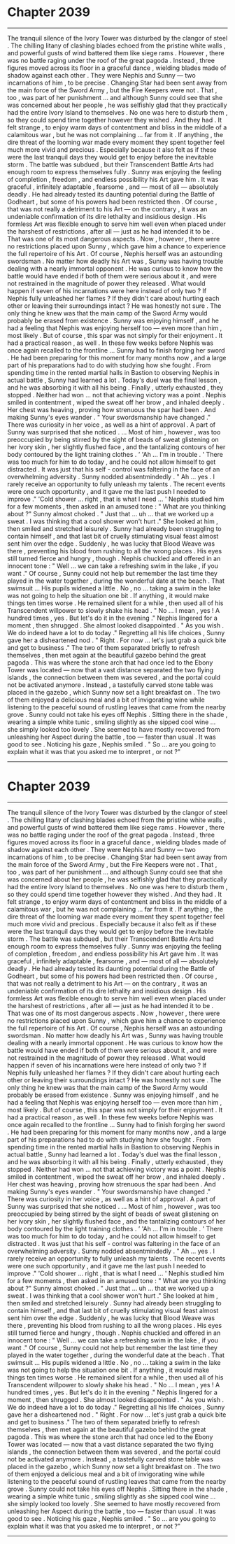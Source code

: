 
# Chapter 2039


---

The tranquil silence of the Ivory Tower was disturbed by the clangor of steel .
The chilling litany of clashing blades echoed from the pristine white walls , and powerful gusts of wind battered them like siege rams . However , there was no battle raging under the roof of the great pagoda .
Instead , three figures moved across its floor in a graceful dance , wielding blades made of shadow against each other .
They were Nephis and Sunny — two incarnations of him , to be precise .
Changing Star had been sent away from the main force of the Sword Army , but the Fire Keepers were not . That , too , was part of her punishment … and although Sunny could see that she was concerned about her people , he was selfishly glad that they practically had the entire Ivory Island to themselves .
No one was here to disturb them , so they could spend time together however they wished .
And they had .
It felt strange , to enjoy warm days of contentment and bliss in the middle of a calamitous war , but he was not complaining … far from it . If anything , the dire threat of the looming war made every moment they spent together feel much more vivid and precious .
Especially because it also felt as if these were the last tranquil days they would get to enjoy before the inevitable storm .
The battle was subdued , but their Transcendent Battle Arts had enough room to express themselves fully .
Sunny was enjoying the feeling of completion , freedom , and endless possibility his Art gave him . It was graceful , infinitely adaptable , fearsome , and — most of all — absolutely deadly . He had already tested its daunting potential during the Battle of Godheart , but some of his powers had been restricted then .
Of course , that was not really a detriment to his Art — on the contrary , it was an undeniable confirmation of its dire lethality and insidious design . His formless Art was flexible enough to serve him well even when placed under the harshest of restrictions , after all — just as he had intended it to be . That was one of its most dangerous aspects .
Now , however , there were no restrictions placed upon Sunny , which gave him a chance to experience the full repertoire of his Art .
Of course , Nephis herself was an astounding swordsman . No matter how deadly his Art was , Sunny was having trouble dealing with a nearly immortal opponent .
He was curious to know how the battle would have ended if both of them were serious about it , and were not restrained in the magnitude of power they released . What would happen if seven of his incarnations were here instead of only two ? If Nephis fully unleashed her flames ? If they didn't care about hurting each other or leaving their surroundings intact ?
He was honestly not sure . The only thing he knew was that the main camp of the Sword Army would probably be erased from existence .
Sunny was enjoying himself , and he had a feeling that Nephis was enjoying herself too — even more than him , most likely . But of course , this spar was not simply for their enjoyment . It had a practical reason , as well .
In these few weeks before Nephis was once again recalled to the frontline … Sunny had to finish forging her sword .
He had been preparing for this moment for many months now , and a large part of his preparations had to do with studying how she fought . From spending time in the rented martial halls in Bastion to observing Nephis in actual battle , Sunny had learned a lot .
Today's duel was the final lesson , and he was absorbing it with all his being .
Finally , utterly exhausted , they stopped . Neither had won … not that achieving victory was a point .
Nephis smiled in contentment , wiped the sweat off her brow , and inhaled deeply . Her chest was heaving , proving how strenuous the spar had been .
And making Sunny's eyes wander .
" Your swordsmanship have changed ."
There was curiosity in her voice , as well as a hint of approval .
A part of Sunny was surprised that she noticed .
… Most of him , however , was too preoccupied by being stirred by the sight of beads of sweat glistening on her ivory skin , her slightly flushed face , and the tantalizing contours of her body contoured by the light training clothes .  ’
'Ah … I'm in trouble . '
There was too much for him to do today , and he could not allow himself to get distracted .
It was just that his self - control was faltering in the face of an overwhelming adversity .
Sunny nodded absentmindedly .
" Ah ... yes . I rarely receive an opportunity to fully unleash my talents . The recent events were one such opportunity , and it gave me the last push I needed to improve ."
'Cold shower … right , that is what I need … '
Nephis studied him for a few moments , then asked in an amused tone :
" What are you thinking about ?"
Sunny almost choked .
" Just that … uh ... that we worked up a sweat . I was thinking that a cool shower won't hurt ."
She looked at him , then smiled and stretched leisurely .
Sunny had already been struggling to contain himself , and that last bit of cruelly stimulating visual feast almost sent him over the edge . Suddenly , he was lucky that Blood Weave was there , preventing his blood from rushing to all the wrong places .
His eyes still turned fierce and hungry , though .
Nephis chuckled and offered in an innocent tone :
" Well … we can take a refreshing swim in the lake , if you want ."
Of course , Sunny could not help but remember the last time they played in the water together , during the wonderful date at the beach . That swimsuit ...
His pupils widened a little .
No , no … taking a swim in the lake was not going to help the situation one bit . If anything , it would make things ten times worse .
He remained silent for a while , then used all of his Transcendent willpower to slowly shake his head .
" No … I mean , yes ! A hundred times , yes . But let's do it in the evening ."
Nephis lingered for a moment , then shrugged .
She almost looked disappointed .
" As you wish . We do indeed have a lot to do today ."
Regretting all his life choices , Sunny gave her a disheartened nod .
" Right . For now … let's just grab a quick bite and get to business ."
The two of them separated briefly to refresh themselves , then met again at the beautiful gazebo behind the great pagoda . This was where the stone arch that had once led to the Ebony Tower was located — now that a vast distance separated the two flying islands , the connection between them was severed , and the portal could not be activated anymore .
Instead , a tastefully carved stone table was placed in the gazebo , which Sunny now set a light breakfast on .
The two of them enjoyed a delicious meal and a bit of invigorating wine while listening to the peaceful sound of rustling leaves that came from the nearby grove .
Sunny could not take his eyes off Nephis . Sitting there in the shade , wearing a simple white tunic , smiling slightly as she sipped cool wine … she simply looked too lovely .
She seemed to have mostly recovered from unleashing her Aspect during the battle , too — faster than usual .
It was good to see .
Noticing his gaze , Nephis smiled .
" So … are you going to explain what it was that you asked me to interpret , or not ?"

---


# Chapter 2039


---

The tranquil silence of the Ivory Tower was disturbed by the clangor of steel .
The chilling litany of clashing blades echoed from the pristine white walls , and powerful gusts of wind battered them like siege rams . However , there was no battle raging under the roof of the great pagoda .
Instead , three figures moved across its floor in a graceful dance , wielding blades made of shadow against each other .
They were Nephis and Sunny — two incarnations of him , to be precise .
Changing Star had been sent away from the main force of the Sword Army , but the Fire Keepers were not . That , too , was part of her punishment … and although Sunny could see that she was concerned about her people , he was selfishly glad that they practically had the entire Ivory Island to themselves .
No one was here to disturb them , so they could spend time together however they wished .
And they had .
It felt strange , to enjoy warm days of contentment and bliss in the middle of a calamitous war , but he was not complaining … far from it . If anything , the dire threat of the looming war made every moment they spent together feel much more vivid and precious .
Especially because it also felt as if these were the last tranquil days they would get to enjoy before the inevitable storm .
The battle was subdued , but their Transcendent Battle Arts had enough room to express themselves fully .
Sunny was enjoying the feeling of completion , freedom , and endless possibility his Art gave him . It was graceful , infinitely adaptable , fearsome , and — most of all — absolutely deadly . He had already tested its daunting potential during the Battle of Godheart , but some of his powers had been restricted then .
Of course , that was not really a detriment to his Art — on the contrary , it was an undeniable confirmation of its dire lethality and insidious design . His formless Art was flexible enough to serve him well even when placed under the harshest of restrictions , after all — just as he had intended it to be . That was one of its most dangerous aspects .
Now , however , there were no restrictions placed upon Sunny , which gave him a chance to experience the full repertoire of his Art .
Of course , Nephis herself was an astounding swordsman . No matter how deadly his Art was , Sunny was having trouble dealing with a nearly immortal opponent .
He was curious to know how the battle would have ended if both of them were serious about it , and were not restrained in the magnitude of power they released . What would happen if seven of his incarnations were here instead of only two ? If Nephis fully unleashed her flames ? If they didn't care about hurting each other or leaving their surroundings intact ?
He was honestly not sure . The only thing he knew was that the main camp of the Sword Army would probably be erased from existence .
Sunny was enjoying himself , and he had a feeling that Nephis was enjoying herself too — even more than him , most likely . But of course , this spar was not simply for their enjoyment . It had a practical reason , as well .
In these few weeks before Nephis was once again recalled to the frontline … Sunny had to finish forging her sword .
He had been preparing for this moment for many months now , and a large part of his preparations had to do with studying how she fought . From spending time in the rented martial halls in Bastion to observing Nephis in actual battle , Sunny had learned a lot .
Today's duel was the final lesson , and he was absorbing it with all his being .
Finally , utterly exhausted , they stopped . Neither had won … not that achieving victory was a point .
Nephis smiled in contentment , wiped the sweat off her brow , and inhaled deeply . Her chest was heaving , proving how strenuous the spar had been .
And making Sunny's eyes wander .
" Your swordsmanship have changed ."
There was curiosity in her voice , as well as a hint of approval .
A part of Sunny was surprised that she noticed .
… Most of him , however , was too preoccupied by being stirred by the sight of beads of sweat glistening on her ivory skin , her slightly flushed face , and the tantalizing contours of her body contoured by the light training clothes .  ’
'Ah … I'm in trouble . '
There was too much for him to do today , and he could not allow himself to get distracted .
It was just that his self - control was faltering in the face of an overwhelming adversity .
Sunny nodded absentmindedly .
" Ah ... yes . I rarely receive an opportunity to fully unleash my talents . The recent events were one such opportunity , and it gave me the last push I needed to improve ."
'Cold shower … right , that is what I need … '
Nephis studied him for a few moments , then asked in an amused tone :
" What are you thinking about ?"
Sunny almost choked .
" Just that … uh ... that we worked up a sweat . I was thinking that a cool shower won't hurt ."
She looked at him , then smiled and stretched leisurely .
Sunny had already been struggling to contain himself , and that last bit of cruelly stimulating visual feast almost sent him over the edge . Suddenly , he was lucky that Blood Weave was there , preventing his blood from rushing to all the wrong places .
His eyes still turned fierce and hungry , though .
Nephis chuckled and offered in an innocent tone :
" Well … we can take a refreshing swim in the lake , if you want ."
Of course , Sunny could not help but remember the last time they played in the water together , during the wonderful date at the beach . That swimsuit ...
His pupils widened a little .
No , no … taking a swim in the lake was not going to help the situation one bit . If anything , it would make things ten times worse .
He remained silent for a while , then used all of his Transcendent willpower to slowly shake his head .
" No … I mean , yes ! A hundred times , yes . But let's do it in the evening ."
Nephis lingered for a moment , then shrugged .
She almost looked disappointed .
" As you wish . We do indeed have a lot to do today ."
Regretting all his life choices , Sunny gave her a disheartened nod .
" Right . For now … let's just grab a quick bite and get to business ."
The two of them separated briefly to refresh themselves , then met again at the beautiful gazebo behind the great pagoda . This was where the stone arch that had once led to the Ebony Tower was located — now that a vast distance separated the two flying islands , the connection between them was severed , and the portal could not be activated anymore .
Instead , a tastefully carved stone table was placed in the gazebo , which Sunny now set a light breakfast on .
The two of them enjoyed a delicious meal and a bit of invigorating wine while listening to the peaceful sound of rustling leaves that came from the nearby grove .
Sunny could not take his eyes off Nephis . Sitting there in the shade , wearing a simple white tunic , smiling slightly as she sipped cool wine … she simply looked too lovely .
She seemed to have mostly recovered from unleashing her Aspect during the battle , too — faster than usual .
It was good to see .
Noticing his gaze , Nephis smiled .
" So … are you going to explain what it was that you asked me to interpret , or not ?"

---


